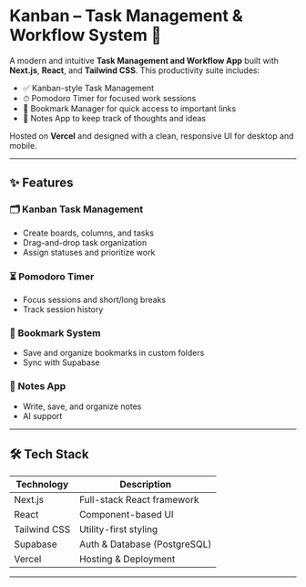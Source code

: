 # Kanban – Task Management & Workflow System 🚀

A modern and intuitive **Task Management and Workflow App** built with **Next.js**, **React**, and **Tailwind CSS**. This productivity suite includes:

- ✅ Kanban-style Task Management
- ⏱ Pomodoro Timer for focused work sessions
- 🔖 Bookmark Manager for quick access to important links
- 📝 Notes App to keep track of thoughts and ideas

Hosted on **Vercel** and designed with a clean, responsive UI for desktop and mobile.

---

## ✨ Features

### 🗂 Kanban Task Management
- Create boards, columns, and tasks
- Drag-and-drop task organization
- Assign statuses and prioritize work

### ⏳ Pomodoro Timer
- Focus sessions and short/long breaks
- Track session history 

### 🔖 Bookmark System
- Save and organize bookmarks in custom folders
- Sync with Supabase

### 📝 Notes App
- Write, save, and organize notes
- AI support

---

## 🛠 Tech Stack

| Technology     | Description                       |
| -------------- | --------------------------------- |
| Next.js        | Full-stack React framework        |
| React          | Component-based UI                |
| Tailwind CSS   | Utility-first styling             |
| Supabase       | Auth & Database (PostgreSQL)      |
| Vercel         | Hosting & Deployment              |


---


